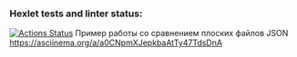 ### Hexlet tests and linter status:

[![Actions Status](https://github.com/val-litvinenko/frontend-project-46/workflows/hexlet-check/badge.svg)](https://github.com/val-litvinenko/frontend-project-46/actions)
Пример работы со сравнением плоских файлов JSON
https://asciinema.org/a/a0CNpmXJepkbaAtTy47TdsDnA
